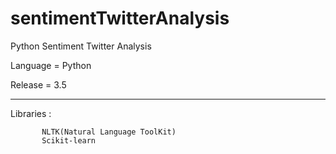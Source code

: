 # sentimentTwitterAnalysis
Python Sentiment Twitter Analysis

Language = Python 

Release = 3.5

----------------------------------------------------

Libraries : 

           NLTK(Natural Language ToolKit)
           Scikit-learn



